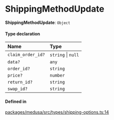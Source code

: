# ShippingMethodUpdate

 **ShippingMethodUpdate**: `Object`

#### Type declaration

| Name | Type |
| :------ | :------ |
| `claim_order_id?` | `string` \| ``null`` |
| `data?` | `any` |
| `order_id?` | `string` |
| `price?` | `number` |
| `return_id?` | `string` |
| `swap_id?` | `string` |

#### Defined in

[packages/medusa/src/types/shipping-options.ts:14](https://github.com/medusajs/medusa/blob/3d9f5ae63/packages/medusa/src/types/shipping-options.ts#L14)

